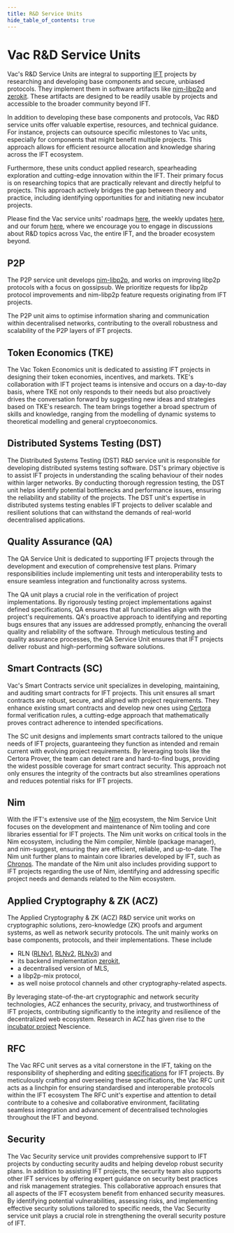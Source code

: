 ```yaml
---
title: R&D Service Units
hide_table_of_contents: true
---
```


# Vac R&D Service Units

Vac's R&D Service Units are integral to supporting [IFT](https://free.technology) projects by researching and developing base components
and secure, unbiased protocols.
They implement them in software artifacts like [nim-libp2p](https://github.com/status-im/nim-libp2p) and [zerokit](https://github.com/vacp2p/zerokit).
These artifacts are designed to be readily usable by projects and accessible to the broader community beyond IFT.

In addition to developing these base components and protocols,
Vac R&D service units offer valuable expertise, resources, and technical guidance.
For instance, projects can outsource specific milestones to Vac units,
especially for components that might benefit multiple projects.
This approach allows for efficient resource allocation and knowledge sharing across the IFT ecosystem.

Furthermore, these units conduct applied research, spearheading exploration and cutting-edge innovation within the IFT.
Their primary focus is on researching topics that are practically relevant and directly helpful to projects.
This approach actively bridges the gap between theory and practice,
including identifying opportunities for and initiating new incubator projects.

Please find the Vac service units' roadmaps [here](https://roadmap.vac.dev/),
the weekly updates [here](https://roadmap.vac.dev/tags/vac-updates),
and our forum [here](https://forum.vac.dev/),
where we encourage you to engage in discussions about R&D topics across Vac, the entire IFT,
and the broader ecosystem beyond.

## P2P

The P2P service unit develops [nim-libp2p](https://github.com/status-im/nim-libp2p),
and works on improving libp2p protocols with a focus on gossipsub.
We prioritize requests for libp2p protocol improvements and nim-libp2p feature requests originating from IFT projects.

The P2P unit aims to optimise information sharing and communication within decentralised networks,
contributing to the overall robustness and scalability of the P2P layers of IFT projects.

## Token Economics (TKE)

The Vac Token Economics unit is dedicated to assisting IFT projects in designing their token economies, incentives, and markets.
TKE's collaboration with IFT project teams is intensive and occurs on a day-to-day basis,
where TKE not only responds to their needs but also proactively drives the conversation forward by suggesting new ideas and strategies
based on TKE's research.
The team brings together a broad spectrum of skills and knowledge, ranging from the modelling of dynamic systems to theoretical modelling
and general cryptoeconomics.

## Distributed Systems Testing (DST)

The Distributed Systems Testing (DST) R&D service unit is responsible for developing distributed systems testing software.
DST's primary objective is to assist IFT projects in understanding the scaling behaviour of their nodes within larger networks.
By conducting thorough regression testing, the DST unit helps identify potential bottlenecks and performance issues,
ensuring the reliability and stability of the projects.
The DST unit's expertise in distributed systems testing enables IFT projects to deliver scalable and resilient solutions that can withstand the demands of real-world decentralised applications.

## Quality Assurance (QA)

The QA Service Unit is dedicated to supporting IFT projects through the development and execution of comprehensive test plans.
Primary responsibilities include implementing unit tests and interoperability tests to ensure seamless integration and functionality across systems.

The QA unit plays a crucial role in the verification of project implementations.
By rigorously testing project implementations against defined specifications, QA ensures that all functionalities align with the project's requirements.
QA's proactive approach to identifying and reporting bugs ensures that any issues are addressed promptly, enhancing the overall quality and reliability of the software.
Through meticulous testing and quality assurance processes, the QA Service Unit ensures that IFT projects deliver robust and high-performing software solutions.

## Smart Contracts (SC)

Vac's Smart Contracts service unit specializes in developing, maintaining, and auditing smart contracts for IFT projects.
This unit ensures all smart contracts are robust, secure, and aligned with project requirements.
They enhance existing smart contracts and develop new ones using [Certora](https://www.certora.com/) formal verification rules,
a cutting-edge approach that mathematically proves contract adherence to intended specifications.

The SC unit designs and implements smart contracts tailored to the unique needs of IFT projects,
guaranteeing they function as intended and remain current with evolving project requirements.
By leveraging tools like the Certora Prover, the team can detect rare and hard-to-find bugs,
providing the widest possible coverage for smart contract security.
This approach not only ensures the integrity of the contracts but also streamlines operations and reduces potential risks for IFT projects.

## Nim

With the IFT's extensive use of the [Nim](https://nim-lang.org/) ecosystem,
the Nim Service Unit focuses on the development and maintenance of Nim tooling and core libraries essential for IFT projects.
The Nim unit works on critical tools in the Nim ecosystem, including the Nim compiler, Nimble (package manager),
and nim-suggest, ensuring they are efficient, reliable, and up-to-date.
The Nim unit further plans to maintain core libraries developed by IFT, such as [Chronos](https://github.com/status-im/nim-chronos).
The mandate of the Nim unit also includes providing support to IFT projects regarding the use of Nim,
identifying and addressing specific project needs and demands related to the Nim ecosystem.

## Applied Cryptography & ZK (ACZ)

The Applied Cryptography & ZK (ACZ) R&D service unit works on cryptographic solutions,
zero-knowledge (ZK) proofs and argument systems, as well as network security protocols.
The unit mainly works on base components, protocols, and their implementations.
These include

* RLN ([RLNv1](https://rfc.vac.dev/vac/32/rln-v1), [RLNv2](https://rfc.vac.dev/vac/raw/rln-v2), [RLNv3](https://vac.dev/rlog/rln-v3)) and
* its backend implementation [zerokit](https://github.com/vacp2p/zerokit),
* a decentralised version of MLS,
* a libp2p-mix protocol,
* as well noise protocol channels and other cryptography-related aspects.

By leveraging state-of-the-art cryptographic and network security technologies, ACZ enhances the security, privacy, and trustworthiness of IFT projects,
contributing significantly to the integrity and resilience of the decentralized web ecosystem.
Research in ACZ has given rise to the [incubator project](/vips) Nescience.

## RFC

The Vac RFC unit serves as a vital cornerstone in the IFT,
taking on the responsibility of shepherding and editing [specifications](https://rfc.vac.dev/) for IFT projects.
By meticulously crafting and overseeing these specifications,
the Vac RFC unit acts as a linchpin for ensuring standardised and interoperable protocols within the IFT ecosystem
The RFC unit's expertise and attention to detail contribute to a cohesive and collaborative environment,
facilitating seamless integration and advancement of decentralised technologies
throughout the IFT and beyond.

## Security

The Vac Security service unit provides comprehensive support to IFT projects by conducting security audits
and helping develop robust security plans.
In addition to assisting IFT projects,
the security team also supports other IFT services by offering expert guidance on security best practices and risk management strategies.
This collaborative approach ensures that all aspects of the IFT ecosystem benefit from enhanced security measures.
By identifying potential vulnerabilities, assessing risks, and implementing effective security solutions tailored to specific needs,
the Vac Security service unit plays a crucial role in strengthening the overall security posture of IFT.
